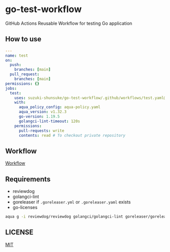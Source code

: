 # go-test-workflow

GitHub Actions Reusable Workflow for testing Go application

## How to use

```yaml
---
name: test
on:
  push:
    branches: [main]
  pull_request:
    branches: [main]
permissions: {}
jobs:
  test:
    uses: suzuki-shunsuke/go-test-workflow/.github/workflows/test.yaml@287a75bd5ffae8d64db887708d9262381a7f6655 # v1.1.1
    with:
      aqua_policy_config: aqua-policy.yaml
      aqua_version: v1.32.3
      go-version: 1.19.5
      golangci-lint-timeout: 120s
    permissions:
      pull-requests: write
      contents: read # To checkout private repository
```

## Workflow

[Workflow](.github/workflows/test.yaml)

## Requirements

- reviewdog
- golangci-lint
- goreleaser if `.goreleaser.yml` or `.goreleaser.yaml` exists
- go-licenses

```sh
aqua g -i reviewdog/reviewdog golangci/golangci-lint goreleaser/goreleaser google/go-licenses
```

## LICENSE

[MIT](LICENSE)
